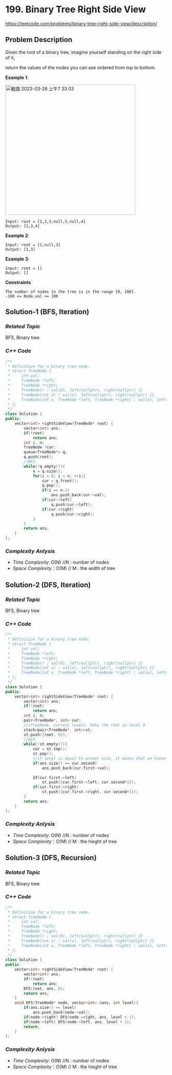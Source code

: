 # 199. Binary Tree Right Side View
https://leetcode.com/problems/binary-tree-right-side-view/description/

## Problem Description

Given the root of a binary tree, imagine yourself standing on the right side of it, 

return the values of the nodes you can see ordered from top to bottom.


**Example 1**:

<img width="406" alt="截圖 2023-03-26 上午7 33 03" src="https://user-images.githubusercontent.com/18256877/227747515-0694bea4-1397-44e7-8629-b8603af71948.png">

```
Input: root = [1,2,3,null,5,null,4]
Output: [1,3,4]
```
**Example 2**:
```
Input: root = [1,null,3]
Output: [1,3]
```
**Example 3**:
```
Input: root = []
Output: []
```

**Constraints**
```
The number of nodes in the tree is in the range [0, 100].
-100 <= Node.val <= 100
```

## Solution-1 (BFS, Iteration)

### _Related Topic_
   BFS, Binary tree

### _C++ Code_
```cpp
/**
 * Definition for a binary tree node.
 * struct TreeNode {
 *     int val;
 *     TreeNode *left;
 *     TreeNode *right;
 *     TreeNode() : val(0), left(nullptr), right(nullptr) {}
 *     TreeNode(int x) : val(x), left(nullptr), right(nullptr) {}
 *     TreeNode(int x, TreeNode *left, TreeNode *right) : val(x), left(left), right(right) {}
 * };
 */
class Solution {
public:
    vector<int> rightSideView(TreeNode* root) {
        vector<int> ans;
        if(!root)
            return ans;
        int i, n;
        TreeNode *cur;
        queue<TreeNode*> q;
        q.push(root);
        //BFS
        while(!q.empty()){
            n = q.size();
            for(i = 0; i < n; ++i){
                cur = q.front();
                q.pop();
                if(i == n-1)
                    ans.push_back(cur->val);
                if(cur->left)
                    q.push(cur->left);
                if(cur->right)
                    q.push(cur->right);
            }
        }
        return ans;
    }
};
```

### _Complexity Anlysis_
- _Time Complexity_: O(N) //N : number of nodes
- _Space Complexity_：O(M) // M : the width of tree


## Solution-2 (DFS, Iteration)

### _Related Topic_
   BFS, Binary tree

### _C++ Code_
```cpp
/**
 * Definition for a binary tree node.
 * struct TreeNode {
 *     int val;
 *     TreeNode *left;
 *     TreeNode *right;
 *     TreeNode() : val(0), left(nullptr), right(nullptr) {}
 *     TreeNode(int x) : val(x), left(nullptr), right(nullptr) {}
 *     TreeNode(int x, TreeNode *left, TreeNode *right) : val(x), left(left), right(right) {}
 * };
 */
class Solution {
public:
    vector<int> rightSideView(TreeNode* root) {
        vector<int> ans;
        if(!root)
            return ans;
        int i, n;
        pair<TreeNode*, int> cur;
        //<TreeNode, current level>. Make the root as level 0
        stack<pair<TreeNode*, int>>st;
        st.push({root, 0});
        //DFS
        while(!st.empty()){
            cur = st.top();
            st.pop();
            //if level is equal to answer size, it means that we haven't added the node which is seem from the right side on current level
            if(ans.size() == cur.second)
                ans.push_back(cur.first->val);
            
            if(cur.first->left)
                st.push({cur.first->left, cur.second+1});
            if(cur.first->right)
                st.push({cur.first->right, cur.second+1});
        }
        return ans;
    }
};
```

### _Complexity Anlysis_
- _Time Complexity_: O(N) //N : number of nodes
- _Space Complexity_：O(M) // M : the hieght of tree


## Solution-3 (DFS, Recursion)

### _Related Topic_
   BFS, Binary tree

### _C++ Code_
```cpp
/**
 * Definition for a binary tree node.
 * struct TreeNode {
 *     int val;
 *     TreeNode *left;
 *     TreeNode *right;
 *     TreeNode() : val(0), left(nullptr), right(nullptr) {}
 *     TreeNode(int x) : val(x), left(nullptr), right(nullptr) {}
 *     TreeNode(int x, TreeNode *left, TreeNode *right) : val(x), left(left), right(right) {}
 * };
 */
class Solution {
public:
    vector<int> rightSideView(TreeNode* root) {
        vector<int> ans;
        if(!root)
            return ans;
        DFS(root, ans, 0);
        return ans;
    }
    void DFS(TreeNode* node, vector<int> &ans, int level){
        if(ans.size() == level)
            ans.push_back(node->val);
        if(node->right) DFS(node->right, ans, level + 1);
        if(node->left) DFS(node->left, ans, level + 1);
        return;
    }
};
```

### _Complexity Anlysis_
- _Time Complexity_: O(N) //N : number of nodes
- _Space Complexity_：O(M) // M : the hieght of tree

